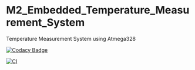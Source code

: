 # M2_Embedded_Temperature_Measurement_System
Temperature Measurement System using Atmega328 

[![Codacy Badge](https://app.codacy.com/project/badge/Grade/7e9d7aa4a22247efb7cd052152ca15e5)](https://www.codacy.com/gh/Naresh199726/M2-Embedded_Temperature_Measurement_System/dashboard?utm_source=github.com&amp;utm_medium=referral&amp;utm_content=Naresh199726/M2-Embedded_Temperature_Measurement_System&amp;utm_campaign=Badge_Grade)

[![CI](https://github.com/Naresh199726/M2-Embedded_Temperature_Measurement_System/actions/workflows/main.yml/badge.svg)](https://github.com/Naresh199726/M2-Embedded_Temperature_Measurement_System/actions/workflows/main.yml)
